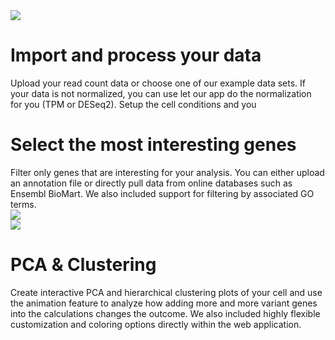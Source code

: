 <div class="container-fluid">
  <div class="row row-left">
    <div class = "col-md-4"><img src="aboutpage/readcounts_thumb.jpg"/></div>
    <div class = "col-md-8">
      <h1>Import and process your data</h1>
      Upload your read count data or choose one of our example data sets. If your data is not normalized,
      you can use let our app do the normalization for you (TPM or DESeq2). Setup the cell conditions
      and you
    </div>
  </div>
  <div class="row row-right">
    <div class = "col-md-8">
      <h1>Select the most interesting genes</h1>
      Filter only genes that are interesting for your analysis. You can either upload
      an annotation file or directly pull data from online databases such as Ensembl BioMart.
      We also included support for filtering by associated GO terms.
    </div>
    <div class = "col-md-4"><img src="aboutpage/annotations_thumb.jpg"/></div>
  </div>
  <div class="row row-left">
    <div class = "col-md-4"><img src="aboutpage/pca_thumb.jpg"/></div>
    <div class = "col-md-8">
      <h1>PCA & Clustering</h1>
      Create interactive PCA and hierarchical clustering plots of your cell and use the
      animation feature to analyze how adding more and more variant genes into the calculations
      changes the outcome. We also included highly flexible customization and coloring options
      directly within the web application.
    </div>
  </div>
</div>
